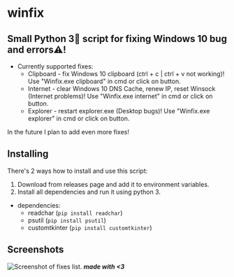 # winfix
Small Python 3🐍 script for fixing Windows 10 bug and errors⚠️!
----
* Currently supported fixes:
  * Clipboard - fix Windows 10 clipboard (ctrl + c | ctrl + v not working)! Use "Winfix.exe clipboard" in cmd or click on button.
  * Internet - clear Windows 10 DNS Cache, renew IP, reset Winsock (Internet problems)! Use "Winfix.exe internet" in cmd or click on button.
  * Explorer - restart explorer.exe (Desktop bugs)! Use "Winfix.exe explorer" in cmd or click on button.

In the future I plan to add even more fixes!
## Installing
There's 2 ways how to install and use this script:
<br>
1. Download from releases page and add it to environment variables.
2. Install all dependencies and run it using python 3. 
* dependencies:
  * readchar (`pip install readchar`)
  * psutil (`pip install psutil`)
  * customtkinter (`pip install customtkinter`)
## Screenshots
 ![Screenshot of fixes list.](https://i.imgur.com/3G5WfXe.png)
***made with <3***
